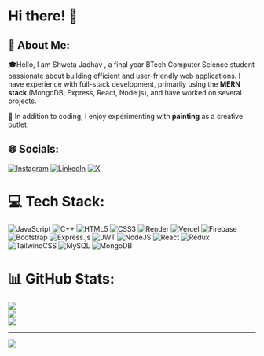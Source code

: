 # Hi there! 👋

## 💫 About Me:
🎓Hello, I am Shweta Jadhav , a final year BTech Computer Science student passionate about building efficient and user-friendly web applications. I have experience with full-stack development, primarily using the **MERN stack** (MongoDB, Express, React, Node.js), and have worked on several projects. 

🎨 In addition to coding, I enjoy experimenting with **painting** as a creative outlet. </br>


## 🌐 Socials:
[![Instagram](https://img.shields.io/badge/Instagram-%23E4405F.svg?logo=Instagram&logoColor=white)](https://instagram.com/shwespamm) [![LinkedIn](https://img.shields.io/badge/LinkedIn-%230077B5.svg?logo=linkedin&logoColor=white)](https://linkedin.com/in/https://www.linkedin.com/in/shweta-jadhav-460548228?lipi=urn%3Ali%3Apage%3Ad_flagship3_profile_view_base_contact_details%3BloObLY7oQPO1JIE4IIKUVg%3D%3D) [![X](https://img.shields.io/badge/X-black.svg?logo=X&logoColor=white)](https://x.com/shweta9jadhav) 

# 💻 Tech Stack:
![JavaScript](https://img.shields.io/badge/javascript-%23323330.svg?style=plastic&logo=javascript&logoColor=%23F7DF1E) ![C++](https://img.shields.io/badge/c++-%2300599C.svg?style=plastic&logo=c%2B%2B&logoColor=white) ![HTML5](https://img.shields.io/badge/html5-%23E34F26.svg?style=plastic&logo=html5&logoColor=white) ![CSS3](https://img.shields.io/badge/css3-%231572B6.svg?style=plastic&logo=css3&logoColor=white) ![Render](https://img.shields.io/badge/Render-%46E3B7.svg?style=plastic&logo=render&logoColor=white) ![Vercel](https://img.shields.io/badge/vercel-%23000000.svg?style=plastic&logo=vercel&logoColor=white) ![Firebase](https://img.shields.io/badge/firebase-%23039BE5.svg?style=plastic&logo=firebase) ![Bootstrap](https://img.shields.io/badge/bootstrap-%238511FA.svg?style=plastic&logo=bootstrap&logoColor=white) ![Express.js](https://img.shields.io/badge/express.js-%23404d59.svg?style=plastic&logo=express&logoColor=%2361DAFB) ![JWT](https://img.shields.io/badge/JWT-black?style=plastic&logo=JSON%20web%20tokens) ![NodeJS](https://img.shields.io/badge/node.js-6DA55F?style=plastic&logo=node.js&logoColor=white) ![React](https://img.shields.io/badge/react-%2320232a.svg?style=plastic&logo=react&logoColor=%2361DAFB) ![Redux](https://img.shields.io/badge/redux-%23593d88.svg?style=plastic&logo=redux&logoColor=white) ![TailwindCSS](https://img.shields.io/badge/tailwindcss-%2338B2AC.svg?style=plastic&logo=tailwind-css&logoColor=white) ![MySQL](https://img.shields.io/badge/mysql-4479A1.svg?style=plastic&logo=mysql&logoColor=white) ![MongoDB](https://img.shields.io/badge/MongoDB-%234ea94b.svg?style=plastic&logo=mongodb&logoColor=white)
# 📊 GitHub Stats:
![](https://github-readme-stats.vercel.app/api?username=shwetajadhav09&theme=dark&hide_border=false&include_all_commits=false&count_private=false)<br/>
![](https://github-readme-streak-stats.herokuapp.com/?user=shwetajadhav09&theme=dark&hide_border=false)<br/>
![](https://github-readme-stats.vercel.app/api/top-langs/?username=shwetajadhav09&theme=dark&hide_border=false&include_all_commits=false&count_private=false&layout=compact)



---
[![](https://visitcount.itsvg.in/api?id=shwetajadhav09&icon=0&color=9)](https://visitcount.itsvg.in)

<!-- Proudly created with GPRM ( https://gprm.itsvg.in ) -->
